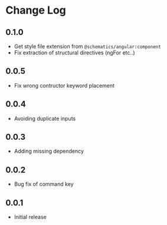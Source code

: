 # Change Log

## 0.1.0

- Get style file extension from `@schematics/angular:component`
- Fix extraction of structural directives (ngFor etc..)

## 0.0.5

- Fix wrong contructor keyword placement

## 0.0.4

- Avoiding duplicate inputs

## 0.0.3

- Adding missing dependency

## 0.0.2

- Bug fix of command key

## 0.0.1

- Initial release